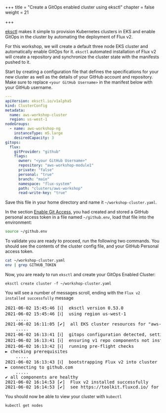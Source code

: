 +++
title = "Create a GitOps enabled cluster using eksctl"
chapter = false
weight = 21

+++

[eksctl](https://eksctl.io/introduction/) makes it simple to provision Kubernetes clusters in EKS and enable GitOps in the cluster by automating the deployment of Flux v2.

For this workshop, we will create a default three node EKS cluster and automatically enable GitOps for it. `eksctl` automated installation of Flux v2 will create a repository and synchronize the cluster state with the manifests pushed to it.

Start by creating a configuration file that defines the specifications for your new cluster as well as the details of your GitHub account and repository. Make sure to replace `<your GitHub Username>` in the manifest below with your GitHub username.

```yaml
---
apiVersion: eksctl.io/v1alpha5
kind: ClusterConfig
metadata:
  name: aws-workshop-cluster
  region: us-west-1
nodeGroups:
  - name: aws-workshop-ng
    instanceType: m5.large
    desiredCapacity: 3
gitops:
  flux:
    gitProvider: "github"
    flags:
      owner: "<your GitHub Username>"
      repository: "aws-workshop-module1"
      private: "false"
      personal: "true"
      branch: "main"
      namespace: "flux-system"
      path: "clusters/aws-workshop"
      read-write-key: "true"
```

Save this file in your home directory and name it `~/workshop-cluster.yaml`.

In the section [Enable Git Access](/22_workshop_1/10_setup_gitops_prequisites/11_set_up_git.html), you had created and stored a GitHub personal access token in a file named `~/github.env`, load that file into the environment:

```bash
source ~/github.env
```

To validate you are ready to proceed, run the following two commands. You should see the contents of the cluster config file, and your GitHub Personal access token.

```bash
cat ~/workshop-cluster.yaml
env | grep GITHUB_TOKEN
```

Now, you are ready to run `eksctl` and create your GitOps Enabled Cluster:

```
eksctl create cluster -f ~/workshop-cluster.yaml
```

You will see a number of messages scroll, ending with the `Flux v2 installed successfully` message

<pre>
2021-06-02 15:45:46 [ℹ]  eksctl version 0.53.0
2021-06-02 15:45:46 [ℹ]  using region us-west-1
	.....
2021-06-02 16:11:05 [✔]  all EKS cluster resources for "aws-workshop-cluster" have been created
	.....
2021-06-02 16:13:41 [ℹ]  gitops configuration detected, setting installer to Flux v2
2021-06-02 16:13:41 [ℹ]  ensuring v1 repo components not installed
2021-06-02 16:13:42 [ℹ]  running pre-flight checks
► checking prerequisites
	.....
2021-06-02 16:13:43 [ℹ]  bootstrapping Flux v2 into cluster
► connecting to github.com
	.....
✔ all components are healthy
2021-06-02 16:14:53 [✔]  Flux v2 installed successfully
2021-06-02 16:14:53 [✔]  see https://toolkit.fluxcd.io/ for usage instructions
</pre>

You should now be able to view your cluster with `kubectl`

```
kubectl get nodes
```


